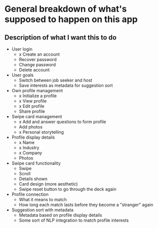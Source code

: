 # General breakdown of what's supposed to happen on this app

## Description of what I want this to do

* User login
    * x Create an account
    * Recover password
    * Change password
    * Delete account
* User goals
    * Switch between job seeker and host
    * Save interests as metadata for suggestion sort
* Own profile management
    * x Initialize a profile
    * x View profile
    * x Edit profile
    * Share profile
* Swipe card management
    * x Add and answer questions to form profile
    * Add photos
    * x Personal storytelling
* Profile display details
    * x Name
    * x Industry
    * x Company
    * Photos
* Swipe card functionality
    * Swipe
    * Scroll
    * Details shown
    * Card design (more aesthetic)
    * Swipe reset button to go through the deck again
* Profile connection
    * What it means to match
    * How long each match lasts before they become a "stranger" again
* Suggestion sort with metadata
    * Metadata based on profile display details
    * Some sort of NLP integration to match profile interests